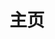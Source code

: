 ---
home: true
layout: Blog
title: 主页
heroImage: sleep.png
heroText: Betta_Fish
tagline: zxbmmmmmmmmm，9个m
heroFullScreen: false
bgImage: /assets/images/background.jpg

projects:
  - icon: folder-open
    name: Skyline Weather
    desc: UWP天气应用
    link: https://github.com/zxbmmmmmmmmm/SkylineWeather

  - icon: link
    name: HyPlayer
    desc: UWP网易云客户端
    link: https://github.com/HyPlayer/HyPlayer

  - icon: book
    name: Pixeval
    desc: WinUI3 Pixiv客户端
    link: https://github.com/Pixeval/Pixeval

  - icon: newspaper
    name: wvbCommunity
    desc: 论坛
    link: https://community.wvbtech.com/u/zxbmmmmmmmmm

  - icon: user-group
    name: 扑克
    desc: 南梁
    link: https://poker-sang.github.io/
 
  - icon: user-group
    name: 伙伴名称
    desc: 广告位招租
    link: https://你的伙伴链接

  - icon: user-group
    name: 伙伴名称
    desc: 广告位招租
    link: https://你的伙伴链接

  - icon: user-group
    name: 伙伴名称
    desc: 广告位招租
    link: https://你的伙伴链接

---